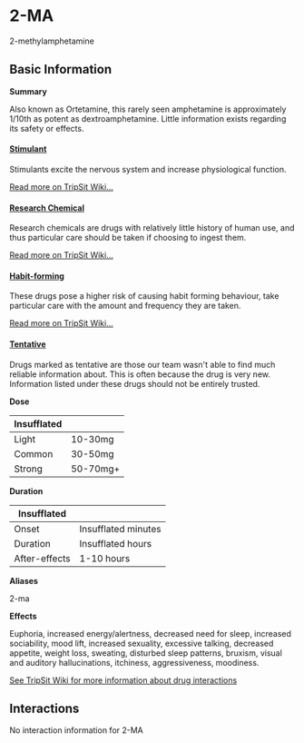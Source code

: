# 2-MA

2-methylamphetamine

## Basic Information

**Summary**

Also known as Ortetamine, this rarely seen amphetamine is approximately 1/10th as potent as dextroamphetamine. Little information exists regarding its safety or effects.

#### [Stimulant](/category/stimulant)

Stimulants excite the nervous system and increase physiological function.

[Read more on TripSit Wiki...](#{category.wiki})

#### [Research Chemical](/category/research-chemical)

Research chemicals are drugs with relatively little history of human use, and thus particular care should be taken if choosing to ingest them.

[Read more on TripSit Wiki...](#{category.wiki})

#### [Habit-forming](/category/habit-forming)

These drugs pose a higher risk of causing habit forming behaviour, take particular care with the amount and frequency they are taken.

[Read more on TripSit Wiki...](#{category.wiki})

#### [Tentative](/category/tentative)

Drugs marked as tentative are those our team wasn't able to find much reliable information about. This is often because the drug is very new. Information listed under these drugs should not be entirely trusted.

**Dose**

| Insufflated |          |
| ----------- | -------- |
| Light       | 10-30mg  |
| Common      | 30-50mg  |
| Strong      | 50-70mg+ |

**Duration**

| Insufflated   |                     |
| ------------- | ------------------- |
| Onset         | Insufflated minutes |
| Duration      | Insufflated hours   |
| After-effects | 1-10 hours          |

**Aliases**

2-ma  

**Effects**

Euphoria, increased energy/alertness, decreased need for sleep, increased sociability, mood lift, increased sexuality, excessive talking, decreased appetite, weight loss, sweating, disturbed sleep patterns, bruxism, visual and auditory hallucinations, itchiness, aggressiveness, moodiness.

[See TripSit Wiki for more information about drug interactions](http://combo.tripsit.me/)

## Interactions

No interaction information for 2-MA
